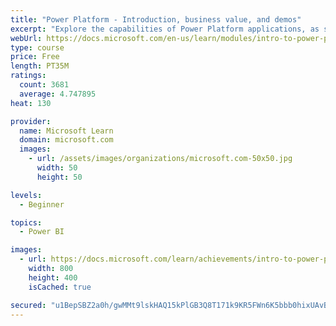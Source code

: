 ```yaml
---
title: "Power Platform - Introduction, business value, and demos"
excerpt: "Explore the capabilities of Power Platform applications, as seen in demonstrations and customer case studies."
webUrl: https://docs.microsoft.com/en-us/learn/modules/intro-to-power-platform-mba/
type: course
price: Free
length: PT35M
ratings:
  count: 3681
  average: 4.747895
heat: 130

provider:
  name: Microsoft Learn
  domain: microsoft.com
  images:
    - url: /assets/images/organizations/microsoft.com-50x50.jpg
      width: 50
      height: 50

levels:
  - Beginner

topics:
  - Power BI

images:
  - url: https://docs.microsoft.com/learn/achievements/intro-to-power-platform-social.png
    width: 800
    height: 400
    isCached: true

secured: "u1BepSBZ2a0h/gwMMt9lskHAQ15kPlGB3Q8T171k9KR5FWn6K5bbb0hixUAvBOV2MXmSyX4hLcaHLSfDyNEJ0E5u/jOR7iR3QhG9Yx9PAUAy5v+6xdcnmG62PHwC4M/zS0ZtaqMHEX8AeigD4SbDWyUWJopHZOkqTJyqn6VYYh1XlTFaT5B2956BxBos5XpNJhnUA4PJjLAJu1GieVrm4qCkbrS4HqefBzIpjPpaNmPvkAtL7xmxC8ij5OpW7dCP7n7ys56eoFfkm5+gf7ETDa89C/pSmsSoAZAixleSgIF0220woUZDkgf8jyHGtHVu/Q42FzXX26P1ibcZWqZKFPlcH9SeQ0c5b0pO4QH9D2u8hZK2blh49bwOIqQuEKDCkd4Jutypq7l6loz1C1tHxI63eazJMwxMNFldSdb0bo8=;iEZd48zkR2ElaHRgk3QQJg=="
---
```


